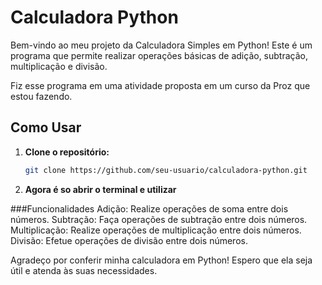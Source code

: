 # Calculadora Python

Bem-vindo ao meu projeto da Calculadora Simples em Python! Este é um programa que permite realizar operações básicas de adição, subtração, multiplicação e divisão.

Fiz esse programa em uma atividade proposta em um curso da Proz que estou fazendo.

## Como Usar

1. **Clone o repositório:**

   ```bash
   git clone https://github.com/seu-usuario/calculadora-python.git

2. **Agora é so abrir o terminal e utilizar**

###Funcionalidades
Adição: Realize operações de soma entre dois números.
Subtração: Faça operações de subtração entre dois números.
Multiplicação: Realize operações de multiplicação entre dois números.
Divisão: Efetue operações de divisão entre dois números.

Agradeço por conferir minha calculadora em Python! Espero que ela seja útil e atenda às suas necessidades. 
